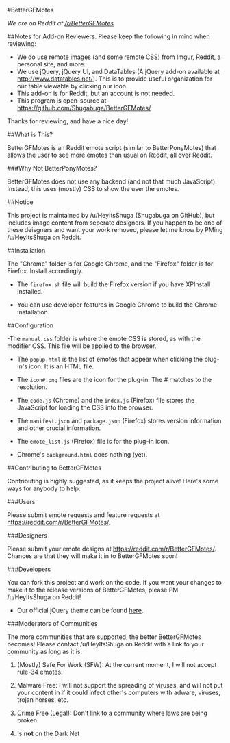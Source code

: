 #BetterGFMotes

*We are on Reddit at [/r/BetterGFMotes](https://reddit.com/r/BetterGFMotes)*

##Notes for Add-on Reviewers:
Please keep the following in mind when reviewing:

- We do use remote images (and some remote CSS) from Imgur, Reddit, a personal site, and more.
- We use jQuery, jQuery UI, and DataTables (A jQuery add-on available at http://www.datatables.net/). This is to provide useful organization for our table viewable by clicking our icon. 
- This add-on is for Reddit, but an account is not needed.
- This program is open-source at https://github.com/Shugabuga/BetterGFMotes/

Thanks for reviewing, and have a nice day!

##What is This?

BetterGFMotes is an Reddit emote script (similar to BetterPonyMotes) that allows the user to see more emotes than usual on Reddit, all over Reddit.

###Why Not BetterPonyMotes?

BetterGFMotes does not use any backend (and not that much JavaScript). Instead, this uses (mostly) CSS to show the user the emotes.

##Notice

This project is maintained by /u/HeyItsShuga (Shugabuga on GitHub), but includes image content from seperate designers. If you happen to be one of these deisgners and want your work removed, please let me know by PMing /u/HeyItsShuga on Reddit. 

##Installation

The "Chrome" folder is for Google Chrome, and the "Firefox" folder is for Firefox. Install accordingly.

- The `firefox.sh` file will build the Firefox version if you have XPInstall installed.

- You can use developer features in Google Chrome to build the Chrome installation.

##Configuration

-The `manual.css` folder is where the emote CSS is stored, as with the modifier CSS. This file will be applied to the browser.

- The `popup.html` is the list of emotes that appear when clicking the plug-in's icon. It is an HTML file.

- The `icon#.png` files are the icon for the plug-in. The # matches to the resolution.

- The `code.js` (Chrome) and the `index.js` (Firefox) file stores the JavaScript for loading the CSS into the browser.

- The `manifest.json` and `package.json` (Firefox) stores version information and other crucial information.

- The `emote_list.js` (Firefox) file is for the plug-in icon.

- Chrome's `background.html` does nothing (yet).

##Contributing to BetterGFMotes

Contributing is highly suggested, as it keeps the project alive! Here's some ways for anybody to help:

###Users

Please submit emote requests and feature requests at https://reddit.com/r/BetterGFMotes/.

###Designers

Please submit your emote designs at https://reddit.com/r/BetterGFMotes/. Chances are that they will make it in to BetterGFMotes soon!

###Developers

You can fork this project and work on the code. If you want your changes to make it to the release versions of BetterGFMotes, please PM /u/HeyItsShuga on Reddit!

   - Our official jQuery theme can be found [here](http://j-co.ga/jquery/).

###Moderators of Communities

The more communities that are supported, the better BetterGFMotes becomes! Please contact /u/HeyItsShuga on Reddit with a link to your community as long as it is:

   1) (Mostly) Safe For Work (SFW): At the current moment, I will not accept rule-34 emotes.
 
   2) Malware Free: I will not support the spreading of viruses, and will not put your content in if it could infect other's computers with adware, viruses, trojan horses, etc.

   3) Crime Free (Legal): Don't link to a community where laws are being broken.

   4) Is **not** on the Dark Net